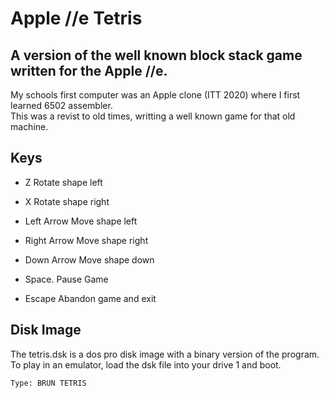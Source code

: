# Apple //e Tetris

## A version of the well known block stack game written for the Apple //e.

My schools first computer was an Apple clone (ITT 2020) where I first learned 6502 assembler.  
This was a revist to old times, writting a well known game for that old machine.  


## Keys
- Z Rotate shape left  
- X  Rotate shape right  

- Left Arrow  Move shape left  
- Right Arrow  Move shape right  
- Down Arrow Move shape down  

- Space. Pause Game
- Escape Abandon game and exit  


## Disk Image
The tetris.dsk is a dos pro disk image with a binary version of the program.  
To play in an emulator, load the dsk file into your drive 1 and boot.

`Type: BRUN TETRIS`


